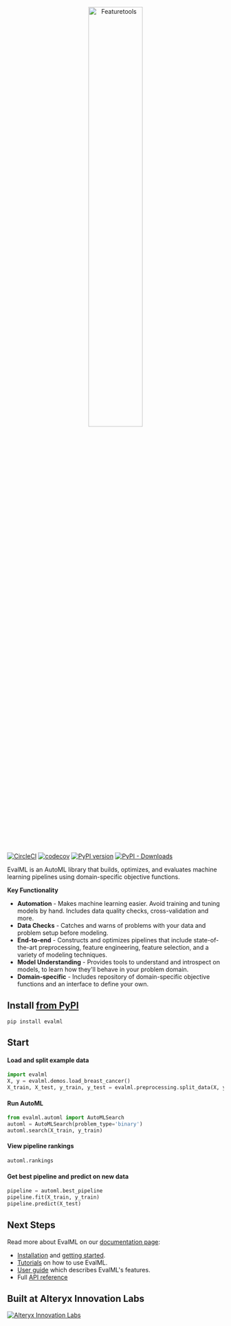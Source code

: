 <p align="center">
<img width=50% src="https://evalml-web-images.s3.amazonaws.com/evalml_horizontal.svg" alt="Featuretools" />
</p>

[![CircleCI](https://circleci.com/gh/FeatureLabs/evalml.svg?style=svg&circle-token=9e0ce5e5f2db05f96fe92238fcde6d13963188b6)](https://circleci.com/gh/FeatureLabs/evalml)
[![codecov](https://codecov.io/gh/featurelabs/evalml/branch/main/graph/badge.svg?token=JDc0Ib7kYL)](https://codecov.io/gh/featurelabs/evalml)
[![PyPI version](https://badge.fury.io/py/evalml.svg?maxAge=2592000)](https://badge.fury.io/py/evalml)
[![PyPI - Downloads](https://img.shields.io/pypi/dm/evalml.svg)](https://pypistats.org/packages/evalml)

EvalML is an AutoML library that builds, optimizes, and evaluates machine learning pipelines using domain-specific objective functions.

**Key Functionality**

* **Automation** - Makes machine learning easier. Avoid training and tuning models by hand. Includes data quality checks, cross-validation and more.
* **Data Checks** - Catches and warns of problems with your data and problem setup before modeling.
* **End-to-end** - Constructs and optimizes pipelines that include state-of-the-art preprocessing, feature engineering, feature selection, and a variety of modeling techniques.
* **Model Understanding** - Provides tools to understand and introspect on models, to learn how they'll behave in your problem domain.
* **Domain-specific** - Includes repository of domain-specific objective functions and an interface to define your own.

## Install [from PyPI](https://pypi.org/project/evalml/)
```shell
pip install evalml
```

## Start

#### Load and split example data 
```python
import evalml
X, y = evalml.demos.load_breast_cancer()
X_train, X_test, y_train, y_test = evalml.preprocessing.split_data(X, y)
```

#### Run AutoML
```python
from evalml.automl import AutoMLSearch
automl = AutoMLSearch(problem_type='binary')
automl.search(X_train, y_train)
```

#### View pipeline rankings
```python
automl.rankings
```

#### Get best pipeline and predict on new data
```python
pipeline = automl.best_pipeline
pipeline.fit(X_train, y_train)
pipeline.predict(X_test)
```

## Next Steps

Read more about EvalML on our [documentation page](https://evalml.alteryx.com/):

* [Installation](https://evalml.alteryx.com/en/stable/install.html) and [getting started](https://evalml.alteryx.com/en/stable/start.html).
* [Tutorials](https://evalml.alteryx.com/en/stable/tutorials.html) on how to use EvalML.
* [User guide](https://evalml.alteryx.com/en/stable/user_guide.html) which describes EvalML's features.
* Full [API reference](https://evalml.alteryx.com/en/stable/api_reference.html)

## Built at Alteryx Innovation Labs
<a href="https://www.alteryx.com/innovation-labs">
    <img src="https://evalml-web-images.s3.amazonaws.com/alteryx_innovation_labs.png" alt="Alteryx Innovation Labs" />
</a>
